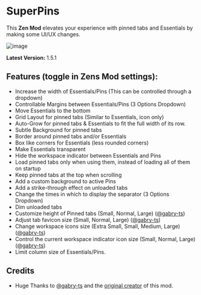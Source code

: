 # SuperPins

This **Zen Mod** elevates your experience with pinned tabs and Essentials by making some UI/UX changes.

![image](https://raw.githubusercontent.com/JLBlk/Zen-Themes/refs/heads/main/SuperPins/image.png)


**Latest Version:** 1.5.1
## Features (toggle in Zens Mod settings):
  - Increase the width of Essentials/Pins (This can be controlled through a dropdown)
  - Controllable Margins between Essentials/Pins (3 Options Dropdown)
  - Move Essentials to the bottom
  - Grid Layout for pinned tabs (Similar to Essentials, icon only)
  - Auto-Grow for pinned tabs & Essentials to fit the full width of its row.
  - Subtle Background for pinned tabs
  - Border around pinned tabs and/or Essentials
  - Box like corners for Essentials (less rounded corners)
  - Make Essentials transparent
  - Hide the workspace indicator between Essentials and Pins
  - Load pinned tabs only when using them, instead of loading all of them on startup
  - Keep pinned tabs at the top when scrolling
  - Add a custom background to active Pins
  - Add a strike-through effect on unloaded tabs
  - Change the times in which to display the separator (3 Options Dropdown)
  - Dim unloaded tabs
  - Customize height of Pinned tabs (Small, Normal, Large) ([@gabry-ts](https://github.com/gabry-ts))
  - Adjust tab favicon size (Small, Normal, Large) ([@gabry-ts](https://github.com/gabry-ts))
  - Change workspace icons size (Extra Small, Small, Medium, Large) ([@gabry-ts](https://github.com/gabry-ts))
  - Control the current workspace indicator icon size (Small, Normal, Large) ([@gabry-ts](https://github.com/gabry-ts))
  - Limit column size of Essentials/Pins.

## Credits
- Huge Thanks to [@gabry-ts](https://github.com/gabry-ts) and the [original creator](https://github.com/JLBlk) of this mod.
